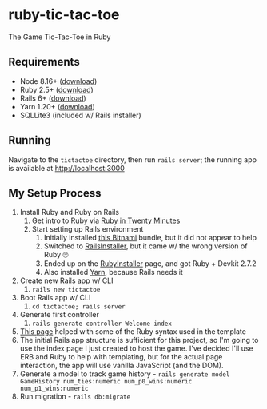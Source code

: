 # ruby-tic-tac-toe
The Game Tic-Tac-Toe in Ruby

## Requirements

* Node 8.16+ ([download](https://nodejs.org/en/download/))
* Ruby 2.5+ ([download](https://rubyinstaller.org/downloads/))
* Rails 6+ ([download](http://railsinstaller.org/en))
* Yarn 1.20+ ([download](https://classic.yarnpkg.com/en/docs/install))
* SQLLite3 (included w/ Rails installer)

## Running

Navigate to the `tictactoe` directory, then run `rails server`; the running app is available at [http://localhost:3000](http://localhost:3000)

## My Setup Process

1. Install Ruby and Ruby on Rails
    1. Get intro to Ruby via [Ruby in Twenty Minutes](https://www.ruby-lang.org/en/documentation/quickstart/)
    1. Start setting up Rails environment
        1. Initially installed [this Bitnami](https://bitnami.com/stack/ruby/installer) bundle, but it did not appear to help
        1. Switched to [RailsInstaller](http://railsinstaller.org/en), but it came w/ the wrong version of Ruby 🙄
        1. Ended up on the [RubyInstaller](https://rubyinstaller.org/downloads/) page, and got Ruby + Devkit 2.7.2
        1. Also installed [Yarn](https://classic.yarnpkg.com/en/docs/install), because Rails needs it
1. Create new Rails app w/ CLI
    1. `rails new tictactoe`
1. Boot Rails app w/ CLI
    1. `cd tictactoe; rails server`
1. Generate first controller
    1. `rails generate controller Welcome index`
1. [This page](http://ruby.bastardsbook.com/chapters/collections/) helped with some of the Ruby syntax used in the template
1. The initial Rails app structure is sufficient for this project, so I'm going to use the index page I just created to host the game. I've decided I'll use ERB and Ruby to help with templating, but for the actual page interaction, the app will use vanilla JavaScript (and the DOM).
1. Generate a model to track game history - `rails generate model GameHistory num_ties:numeric num_p0_wins:numeric num_p1_wins:numeric`
1. Run migration - `rails db:migrate`
